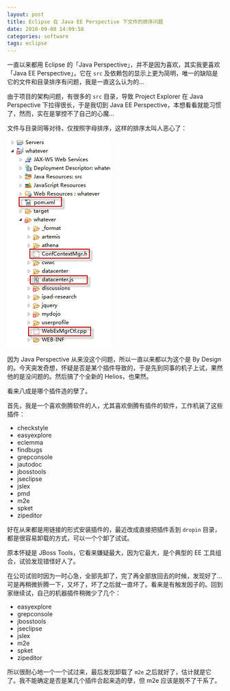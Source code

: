 ```yaml
---
layout: post
title: Eclipse 在 Java EE Perspective 下文件的排序问题
date: 2010-09-08 14:09:58
categories: software
tags: eclipse
---
```


一直以来都用 Eclipse 的「Java Perspective」，并不是因为喜欢，其实我更喜欢「Java EE Perspective」，它在 `src` 及依赖包的显示上更为简明，唯一的缺陷是它的文件和目录排序有问题，我是一直这么认为的...

由于项目的架构问题，有很多的 `src` 目录，导致 Project Explorer 在 Java Perspective 下拉得很长，于是我切到 Java EE Perspective，本想看看就能习惯了，然而，实在是掌控不了自己的心魔...

文件与目录同等对待，仅按照字母排序，这样的排序太叫人恶心了：

![](/images/posts/eclipse_jeeperspective_disordered.png)

因为 Java Perspective 从来没这个问题，所以一直以来都以为这个是 By Design 的。今天突发奇想，怀疑是否是某个插件导致的，于是先到同事的机子上试，果然他的是没问题的。然后搞了个全新的 Helios，也果然。

看来八成是哪个插件造的孽了。

首先，我是一个喜欢倒腾软件的人，尤其喜欢倒腾有插件的软件，工作机装了这些插件：

* checkstyle
* easyexplore
* eclemma
* findbugs
* grepconsole
* jautodoc
* jbosstools
* jseclipse
* jslex
* pmd
* m2e
* spket
* zipeditor

好在从来都是用链接的形式安装插件的，最近改成直接把插件丢到 `dropin` 目录，都是很容易卸载的方式，可以一个个卸了试试。

原本怀疑是 JBoss Tools，它看来嫌疑最大，因为它最大，是个典型的 EE 工具组合，试验发现错怪好人了。

在公司试验时因为一时心急，全部先卸了，完了再全部放回去的时候，发现好了...可是再稍微折腾一下，又坏了，坏了之后就一直坏了。看来是有触发因子的。回到家继续试，自己的机器插件稍微少了几个：

* easyexplore
* grepconsole
* jbosstools
* jseclipse
* jslex
* m2e
* spket
* zipeditor

所以很耐心地一个一个试过来，最后发现卸载了 `m2e` 之后就好了，估计就是它了。我不能确定是否是某几个插件合起来造的孽，但 m2e 应该是脱不了干系了。